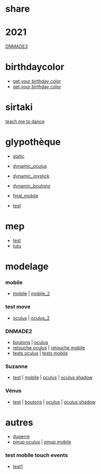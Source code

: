 # share

# 2021
[DNMADE3](https://eminet666.github.io/share/2021/dnmade3/)

# birthdaycolor
* [get your birthday color](https://eminet666.github.io/share/birthdaycolor/getbirthdaycolor.html)
* [get your birthday color](https://eminet666.github.io/share/birthdaycolor/birthdaycolor.html)

# sirtaki
[teach me to dance](https://eminet666.github.io/share/sirtaki/)

# glypothèque
* [static](https://eminet666.github.io/share/glypta/index_0_static.html)
* [dynamic_oculus](https://eminet666.github.io/share/glypta/index_1_move_oculus.html)
* [dynamic_joystick](https://eminet666.github.io/share/glypta/index_1_move_joystick.html)
* [dynamic_boutons](https://eminet666.github.io/share/glypta/index_1_move_boutons.html)

* [final_mobile](https://eminet666.github.io/share/glypta/index_boutons.html)
* [test](https://eminet666.github.io/share/glypta/index_2_color_oculus.html)

# mep
* [test](https://eminet666.github.io/share/mep/jules/test.html)
* [tutu](https://eminet666.github.io/share/mep/jules/tutu.html)

# modelage
### mobile
* [mobile](https://eminet666.github.io/share/modelage/index_boutons.html) |
[mobile_2](https://eminet666.github.io/share/modelage/index_boutons_2.html)


### test move
* [oculus](https://eminet666.github.io/share/modelage/index_1_move_oculus.html) |
[oculus_2](https://eminet666.github.io/share/modelage/index_1_move_oculus_2.html)

### DNMADE2

* [boutons](https://eminet666.github.io/share/modelage/dnmade2_boutons_20210113.html) | [oculus](https://eminet666.github.io/share/modelage/dnmade2_oculus_20210113.html)
* [retouche oculus](https://eminet666.github.io/share/modelage/retouches_eric_oculus.html) | [retouche mobile](https://eminet666.github.io/share/modelage/retouches_eric_boutons.html)
* [tests oculus](https://eminet666.github.io/share/modelage/retouches_etienne_oculus.html) | [tests mobile](https://eminet666.github.io/share/modelage/retouches_etienne_boutons.html)

### Suzanne
* [test](https://eminet666.github.io/share/modelage/suzanne_test.html) |
[mobile](https://eminet666.github.io/share/modelage/suzanne_boutons.html) |
[oculus](https://eminet666.github.io/share/modelage/suzanne_oculus.html) |
[oculus shadow](https://eminet666.github.io/share/modelage/suzanne_oculus_shadow.html)

### Vénus
* [test](https://eminet666.github.io/share/modelage/venus_test.html) |
[boutons](https://eminet666.github.io/share/modelage/venus_boutons.html) |
[oculus](https://eminet666.github.io/share/modelage/venus_oculus.html) |
[oculus shadow](https://eminet666.github.io/share/modelage/venus_oculus_shadow.html)

# autres
* [duperre](https://www.pierreginer.com/duperre360)
* [pinup oculus](https://eminet666.github.io/share/modelage/pinup_oculus.html) | [pinup mobile](https://eminet666.github.io/share/modelage/pinup_oculus.html)

### test mobile touch events
* [test1](https://eminet666.github.io/share/mobile/AR_0_base.html)
